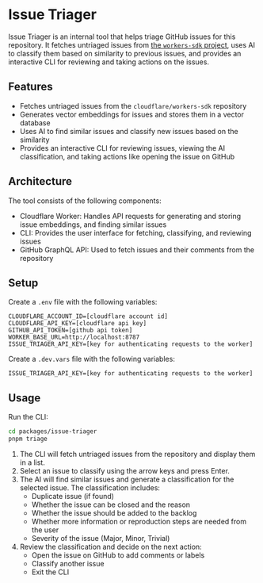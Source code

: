 # Issue Triager

Issue Triager is an internal tool that helps triage GitHub issues for this repository. It fetches untriaged issues from [the `workers-sdk` project](https://github.com/orgs/cloudflare/projects/1), uses AI to classify them based on similarity to previous issues, and provides an interactive CLI for reviewing and taking actions on the issues.

## Features

- Fetches untriaged issues from the `cloudflare/workers-sdk` repository
- Generates vector embeddings for issues and stores them in a vector database
- Uses AI to find similar issues and classify new issues based on the similarity
- Provides an interactive CLI for reviewing issues, viewing the AI classification, and taking actions like opening the issue on GitHub

## Architecture

The tool consists of the following components:

- Cloudflare Worker: Handles API requests for generating and storing issue embeddings, and finding similar issues
- CLI: Provides the user interface for fetching, classifying, and reviewing issues
- GitHub GraphQL API: Used to fetch issues and their comments from the repository

## Setup

Create a `.env` file with the following variables:

```
CLOUDFLARE_ACCOUNT_ID=[cloudflare account id]
CLOUDFLARE_API_KEY=[cloudflare api key]
GITHUB_API_TOKEN=[github api token]
WORKER_BASE_URL=http://localhost:8787
ISSUE_TRIAGER_API_KEY=[key for authenticating requests to the worker]
```

Create a `.dev.vars` file with the following variables:

```
ISSUE_TRIAGER_API_KEY=[key for authenticating requests to the worker]
```

## Usage

Run the CLI:

```bash
cd packages/issue-triager
pnpm triage
```

1. The CLI will fetch untriaged issues from the repository and display them in a list.
2. Select an issue to classify using the arrow keys and press Enter.
3. The AI will find similar issues and generate a classification for the selected issue. The classification includes:
   - Duplicate issue (if found)
   - Whether the issue can be closed and the reason
   - Whether the issue should be added to the backlog
   - Whether more information or reproduction steps are needed from the user
   - Severity of the issue (Major, Minor, Trivial)
4. Review the classification and decide on the next action:
   - Open the issue on GitHub to add comments or labels
   - Classify another issue
   - Exit the CLI
